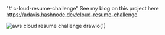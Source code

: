 "# c-loud-resume-challenge" 
See my blog on this project here https://adavis.hashnode.dev/cloud-resume-challenge

![aws cloud resume challenge drawio(1)](https://github.com/user-attachments/assets/abe905b3-831c-4cf3-94af-2fa153249b66)
